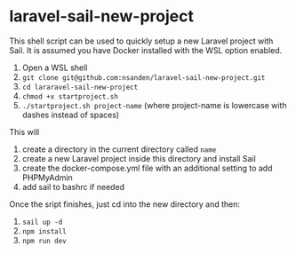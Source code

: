 # laravel-sail-new-project

This shell script can be used to quickly setup a new Laravel project with Sail. It is assumed you have Docker installed with the WSL option enabled.

1) Open a WSL shell
2) `git clone git@github.com:nsanden/laravel-sail-new-project.git`
3) `cd lararavel-sail-new-project`
4) `chmod +x startproject.sh`
5) `./startproject.sh project-name` (where project-name is lowercase with dashes instead of spaces)

This will

1) create a directory in the current directory called `name`
2) create a new Laravel project inside this directory and install Sail
3) create the docker-compose.yml file with an additional setting to add PHPMyAdmin
4) add sail to bashrc if needed

Once the sript finishes, just cd into the new directory and then:
1) `sail up -d`
2) `npm install`
3) `npm run dev`
